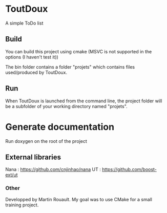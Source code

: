 # ToutDoux
A simple ToDo list

## Build 
You can build this project using cmake (MSVC is not supported in the options (I haven't test it))

The bin folder contains a folder "projets" which contains files used/produced by ToutDoux.

## Run
When ToutDoux is launched from the command line, the project folder will be a subfolder of your working directory named "projets".

# Generate documentation
Run doxygen on the root of the project

## External libraries
Nana : https://github.com/cnjinhao/nana
UT : https://github.com/boost-ext/ut

### Other
Developped by Martin Rouault.
My goal was to use CMake for a small training project.
